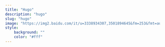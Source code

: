 ```yaml
---
title: "Hugo"
description: "hugo"
slug: "hugo"
image: "https://img2.baidu.com/it/u=3338934307,3501894645&fm=253&fmt=auto&app=138&f=JPEG?w=766&h=390"
style:
    background: ""
    color: "#fff"
---
```


